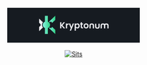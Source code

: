 <p align="center">
  <a href="https://kryptonum.eu">
    <img alt="Kryptonum" src="https://raw.githubusercontent.com/KryptonumDev/kryptonum-gatsby/main/src/resources/images/kryptonum-github.jpeg" width="300" />
  </a>
</p><p align="center">
  <a href="https://sits.eu">
    <img alt="Sits" src="https://raw.githubusercontent.com/KryptonumDev/sits/master/static/sites/default/files/logo.png" width="300" />
  </a>
</p>